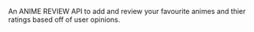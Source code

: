 An ANIME REVIEW API to add and review your favourite animes and thier ratings based off of user opinions.
